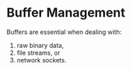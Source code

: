 # Buffer Management

Buffers are essential when dealing with:

1. raw binary data,
2. file streams, or
3. network sockets.
